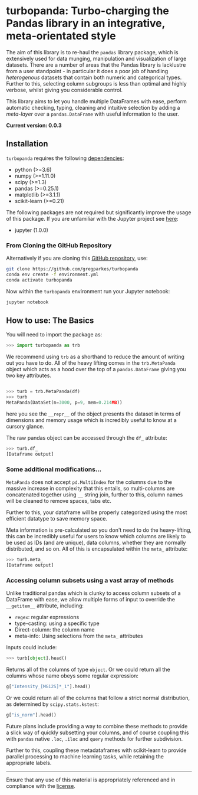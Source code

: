 # turbopanda: Turbo-charging the Pandas library in an integrative, meta-orientated style

The aim of this library is to re-haul the `pandas` library package, which is extensively used for data munging, manipulation and visualization of large datasets. There are a number of areas that the Pandas library is lacklustre from a user standpoint - in particular it does a poor job of handling *heterogenous* datasets that contain both numeric and categorical types. Further to this, selecting column subgroups is less than optimal and highly verbose, whilst giving you considerable control. 

This library aims to let you handle multiple DataFrames with ease, perform automatic checking, typing, cleaning and intuitive selection by adding a *meta-layer* over a `pandas.DataFrame` with useful information to the user.

**Current version: 0.0.3**

## Installation

`turbopanda` requires the following [dependencies](environment.yml):

* python (>=3.6)
* numpy (>=1.11.0)
* scipy (>=1.3)
* pandas (>=0.25.1)
* matplotlib (>=3.1.1)
* scikit-learn (>=0.21)

The following packages are not required but significantly improve the usage of this package. If you are unfamiliar with the Jupyter project see [here](https://jupyter.org/):

* jupyter (1.0.0)

### From Cloning the GitHub Repository

Alternatively if you are cloning this [GitHub repository](https://github.com/gregparkes/turbopanda), use:

```bash
git clone https://github.com/gregparkes/turbopanda
conda env create -f environment.yml
conda activate turbopanda
```

Now within the `turbopanda` environment run your Jupyter notebook:

```bash
jupyter notebook
```

## How to use: The Basics

You will need to import the package as:

```python
>>> import turbopanda as trb
```

We recommend using `trb` as a shorthand to reduce the amount of writing out you have to do. All of the heavy lifting comes in the `trb.MetaPanda` object which acts as a hood over the top of a `pandas.DataFrame` giving you two key attributes.

```python

>>> turb = trb.MetaPanda(df)
>>> turb
MetaPanda(DataSet(n=3000, p=9, mem=0.214MB))
```

here you see the `__repr__` of the object presents the dataset in terms of dimensions and memory usage which is incredibly useful to know at a cursory glance.

The raw pandas object can be accessed through the `df_` attribute:

```python
>>> turb.df_
[Dataframe output]
```

### Some additional modifications...

`MetaPanda` does not accept `pd.MultiIndex` for the columns due to the massive increase in complexity that this entails, so multi-columns are concatenated together using `__` string join, further to this, column names will be cleaned to remove spaces, tabs etc.

Further to this, your dataframe will be properly categorized using the most efficient datatype to save memory space.

Meta information is pre-calculated so you don't need to do the heavy-lifting, this can be incredibly useful for users to know which columns are likely to be used as IDs (and are unique), data columns, whether they are normally distributed, and so on. All of this is encapsulated within the `meta_` attribute:

```python
>>> turb.meta_
[Dataframe output]
```

### Accessing column subsets using a vast array of methods

Unlike traditional pandas which is clunky to access column subsets of a DataFrame with ease, we allow multiple forms of input to override the `__getitem__` attribute, including:

* `regex`: regular expressions
* type-casting: using a specific type
* Direct-column: the column name
* meta-info: Using selections from the `meta_` attributes

Inputs could include:

```python
>>> turb[object].head()
```

Returns all of the columns of type `object`. Or we could return all the columns whose name obeys some regular expression:

```python
g["Intensity_[MG12S]*_1"].head()
```

Or we could return all of the columns that follow a strict normal distribution, as determined by `scipy.stats.kstest`:

```python
g["is_norm"].head()
```

Future plans include providing a way to combine these methods to provide a slick way of quickly subsetting your columns, and of course coupling this with `pandas` native `.loc`, `.iloc` and `query` methods for further subdivision.

Further to this, coupling these metadataframes with scikit-learn to provide parallel processing to machine learning tasks, while retaining the appropriate labels.

***

Ensure that any use of this material is appropriately referenced and in compliance with the [license](LICENSE.txt).